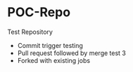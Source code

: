 # POC-Repo
Test Repository

* Commit trigger testing
* Pull request followed by merge test 3
* Forked with existing jobs

